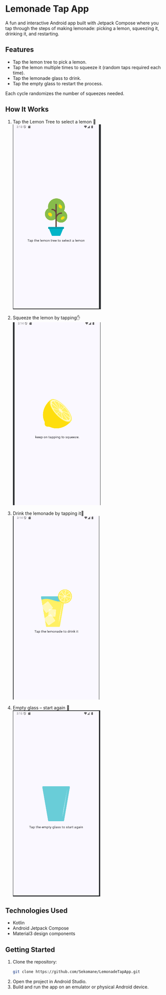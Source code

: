 # Lemonade Tap App

A fun and interactive Android app built with Jetpack Compose where you tap through the steps of making lemonade: picking a lemon, squeezing it, drinking it, and restarting.

## Features

- Tap the lemon tree to pick a lemon.
- Tap the lemon multiple times to squeeze it (random taps required each time).
- Tap the lemonade glass to drink.
- Tap the empty glass to restart the process.

Each cycle randomizes the number of squeezes needed.

## How It Works

1. Tap the Lemon Tree to select a lemon 🍋  
   ![Lemon Tree](tree.png)

2. Squeeze the lemon by tapping✋  
   ![Squeeze Lemon](lemon.png)

3. Drink the lemonade by tapping it🥤  
   ![Drink Lemonade](drink.png)

4. Empty glass – start again 🔁  
   ![Empty Glass](glass.png)

## Technologies Used

- Kotlin
- Android Jetpack Compose
- Material3 design components

## Getting Started

1. Clone the repository:
   ```bash
   git clone https://github.com/Sekomane/LemonadeTapApp.git
   ```
2. Open the project in Android Studio.
3. Build and run the app on an emulator or physical Android device.
